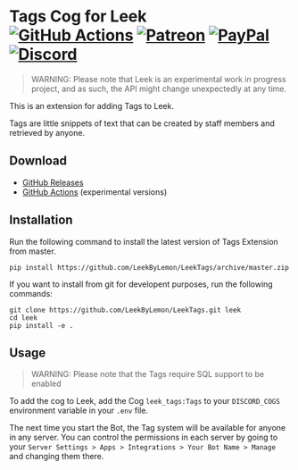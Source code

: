 # Tags Cog for Leek<br>[![GitHub Actions][actions-img]][actions-url] [![Patreon][patreon-img]][patreon-url] [![PayPal][paypal-img]][paypal-url] [![Discord][discord-img]][discord-url]

> WARNING: Please note that Leek is an experimental work in progress project, and as such, the API might change unexpectedly at any time.

This is an extension for adding Tags to Leek.

Tags are little snippets of text that can be created by staff members and retrieved by anyone.

## Download

* [GitHub Releases](https://github.com/LeekByLemon/LeekTags/releases)
* [GitHub Actions](https://github.com/LeekByLemon/LeekTags/actions) (experimental versions)

## Installation

Run the following command to install the latest version of Tags Extension from master.

```
pip install https://github.com/LeekByLemon/LeekTags/archive/master.zip
```

If you want to install from git for developent purposes, run the following commands:

```
git clone https://github.com/LeekByLemon/LeekTags.git leek
cd leek
pip install -e .
```

## Usage

> WARNING: Please note that the Tags require SQL support to be enabled

To add the cog to Leek, add the Cog `leek_tags:Tags` to your `DISCORD_COGS` environment variable in your `.env` file.

The next time you start the Bot, the Tag system will be available for anyone in any server. You can control the permissions in each server by going to your `Server Settings > Apps > Integrations > Your Bot Name > Manage` and changing them there.  

[actions-img]: https://img.shields.io/github/actions/workflow/status/LeekByLemon/LeekTags/main.yml?branch=master&label=actions
[actions-url]: https://github.com/LeekByLemon/LeekTags/actions
[patreon-img]: https://img.shields.io/badge/support-patreon-FF424D.svg
[patreon-url]: https://www.patreon.com/lemonchan
[paypal-img]: https://img.shields.io/badge/support-paypal-0079C1.svg
[paypal-url]: https://paypal.me/justalemon
[discord-img]: https://img.shields.io/badge/discord-join-7289DA.svg
[discord-url]: https://discord.gg/Cf6sspj
